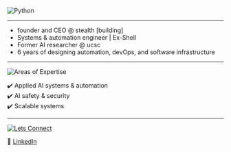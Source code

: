 ![Python](https://img.shields.io/badge/_Python-v3.12-F7C1D9?style=flat&logo=python&logoColor=FDF5E6&labelColor=8B5E83&logoSize=40) 



---

- founder and CEO @ stealth [building]
- Systems & automation engineer | Ex-Shell
- Former AI researcher @ ucsc
- 6 years of designing automation, devOps, and software infrastructure  

---

![Areas of Expertise](https://img.shields.io/badge/Areas_of_Expertise-F7C1D9?style=flat&labelColor=8B5E83&logo=gear&logoColor=FDF5E6)


  ✔️ Applied AI systems & automation  
  ✔️ AI safety & security  
  ✔️ Scalable systems  

 
---

[![Lets Connect](https://img.shields.io/badge/Let’s_Connect-F7C1D9?style=flat&logo=googlechrome&logoColor=FDF5E6&labelColor=8B5E83)](mailto:founder@asterisai.org)

💼 [LinkedIn](https://www.linkedin.com/in/ananya-das-a3016059/)


